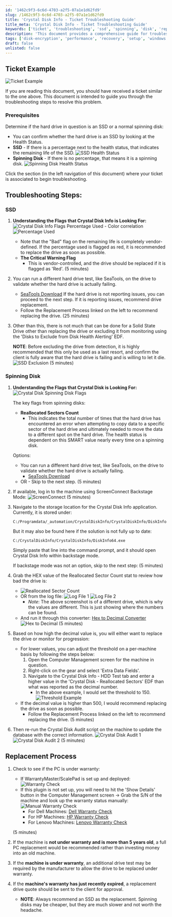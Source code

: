 ```yaml
---
id: '1462c9f3-6c6d-4703-a2f5-07a1e1d62fd9'
slug: /1462c9f3-6c6d-4703-a2f5-07a1e1d62fd9
title: 'Crystal Disk Info - Ticket Troubleshooting Guide'
title_meta: 'Crystal Disk Info - Ticket Troubleshooting Guide'
keywords: ['ticket', 'troubleshooting', 'ssd', 'spinning', 'disk', 'replacement']
description: 'This document provides a comprehensive guide for troubleshooting hard drive issues, including steps for identifying SSD and spinning disk drives, understanding health status indicators, and recommending replacement processes. It includes visual aids and links to additional resources for further assistance.'
tags: ['disk-encryption', 'performance', 'recovery', 'setup', 'windows']
draft: false
unlisted: false
---
```


## Ticket Example

![Ticket Example](../../../static/img/docs/1462c9f3-6c6d-4703-a2f5-07a1e1d62fd9/image_1.webp)

If you are reading this document, you should have received a ticket similar to the one above. This document is intended to guide you through the troubleshooting steps to resolve this problem.

### Prerequisites

Determine if the hard drive in question is an SSD or a normal spinning disk:

- You can confirm whether the hard drive is an SSD by looking at the Health Status.
- **SSD** - If there is a percentage next to the health status, that indicates the remaining life of the SSD.
  ![SSD Health Status](../../../static/img/docs/1462c9f3-6c6d-4703-a2f5-07a1e1d62fd9/image_2.webp)
- **Spinning Disk** - If there is no percentage, that means it is a spinning disk.
  ![Spinning Disk Health Status](../../../static/img/docs/1462c9f3-6c6d-4703-a2f5-07a1e1d62fd9/image_3.webp)

Click the section (in the left navigation of this document) where your ticket is associated to begin troubleshooting.

## Troubleshooting Steps:

### SSD

1. **Understanding the Flags that Crystal Disk Info is Looking For:**
   ![Crystal Disk Info Flags](../../../static/img/docs/1462c9f3-6c6d-4703-a2f5-07a1e1d62fd9/image_4.webp)
   Percentage Used - Color correlation
   ![Percentage Used](../../../static/img/docs/1462c9f3-6c6d-4703-a2f5-07a1e1d62fd9/image_5.webp)
   - Note that the "Bad" flag on the remaining life is completely vendor-defined. If the percentage used is flagged as red, it is recommended to replace the drive as soon as possible.
   - **The Critical Warning Flag**
     - This is vendor-controlled, and the drive should be replaced if it is flagged as 'Red'.
   (5 minutes)

2. You can run a different hard drive test, like SeaTools, on the drive to validate whether the hard drive is actually failing.
   - [SeaTools Download](https://www.seagate.com/support/downloads/seatools/)
   If the hard drive is not reporting issues, you can proceed to the next step. If it is reporting issues, recommend drive replacement.
   - Follow the Replacement Process linked on the left to recommend replacing the drive.
   (25 minutes)

3. Other than this, there is not much that can be done for a Solid State Drive other than replacing the drive or excluding it from monitoring using the 'Disks to Exclude from Disk Health Alerting' EDF.

   **NOTE**: Before excluding the drive from detection, it is highly recommended that this only be used as a last resort, and confirm the client is fully aware that the hard drive is failing and is willing to let it die.
   ![SSD Exclusion](../../../static/img/docs/1462c9f3-6c6d-4703-a2f5-07a1e1d62fd9/image_6.webp)
   (5 minutes)

### Spinning Disk

1. **Understanding the Flags that Crystal Disk is Looking For:**
   ![Crystal Disk Spinning Disk Flags](../../../static/img/docs/1462c9f3-6c6d-4703-a2f5-07a1e1d62fd9/image_7.webp)

   The key flags from spinning disks:
   - **Reallocated Sectors Count**
     - This indicates the total number of times that the hard drive has encountered an error when attempting to copy data to a specific sector of the hard drive and ultimately needed to move the data to a different spot on the hard drive. The health status is dependent on this SMART value nearly every time on a spinning disk.

   Options:
   - You can run a different hard drive test, like SeaTools, on the drive to validate whether the hard drive is actually failing.
     - [SeaTools Download](https://www.seagate.com/support/downloads/seatools/)
   - OR - Skip to the next step.
   (5 minutes)

2. If available, log in to the machine using ScreenConnect Backstage Mode:
   ![ScreenConnect](../../../static/img/docs/1462c9f3-6c6d-4703-a2f5-07a1e1d62fd9/image_8.webp)
   (5 minutes)

3. Navigate to the storage location for the Crystal Disk Info application. Currently, it is stored under:
   ```
   C:/Programdata/_automation/CrystalDiskInfo/CrystalDiskInfo/DiskInfo64.exe
   ```
   But it may also be found here if the solution is not fully up to date:
   ```
   C:/CrystalDiskInfo/CrystalDiskInfo/DiskInfo64.exe
   ```
   Simply paste that line into the command prompt, and it should open Crystal Disk Info within backstage mode.

   If backstage mode was not an option, skip to the next step:
   (5 minutes)

4. Grab the HEX value of the Reallocated Sector Count stat to review how bad the drive is:
   - ![Reallocated Sector Count](../../../static/img/docs/1462c9f3-6c6d-4703-a2f5-07a1e1d62fd9/image_9.webp)
   - OR from the log file:
     ![Log File 1](../../../static/img/docs/1462c9f3-6c6d-4703-a2f5-07a1e1d62fd9/image_10.webp)
     ![Log File 2](../../../static/img/docs/1462c9f3-6c6d-4703-a2f5-07a1e1d62fd9/image_11.webp)
       - *Note*: The above screenshot is of a different drive, which is why the values are different. This is just showing where the numbers can be found.
   - And run it through this converter: [Hex to Decimal Converter](https://www.rapidtables.com/convert/number/hex-to-decimal.html)
     ![Hex to Decimal](../../../static/img/docs/1462c9f3-6c6d-4703-a2f5-07a1e1d62fd9/image_12.webp)
   (5 minutes)

5. Based on how high the decimal value is, you will either want to replace the drive or monitor for progression:
   - For lower values, you can adjust the threshold on a per-machine basis by following the steps below:
     1. Open the Computer Management screen for the machine in question.
     2. Right-click on the gear and select 'Extra Data Fields'.
     3. Navigate to the Crystal Disk Info - HDD Test tab and enter a higher value in the 'Crystal Disk - Reallocated Sectors' EDF than what was reported as the decimal number.
        - In the above example, I would set the threshold to 150.
        ![Threshold Example](../../../static/img/docs/1462c9f3-6c6d-4703-a2f5-07a1e1d62fd9/image_6.webp)
   - If the decimal value is higher than 500, I would recommend replacing the drive as soon as possible.
     - Follow the Replacement Process linked on the left to recommend replacing the drive.
   (5 minutes)

6. Then re-run the Crystal Disk Audit script on the machine to update the database with the correct information.
   ![Crystal Disk Audit 1](../../../static/img/docs/1462c9f3-6c6d-4703-a2f5-07a1e1d62fd9/image_13.webp)
   ![Crystal Disk Audit 2](../../../static/img/docs/1462c9f3-6c6d-4703-a2f5-07a1e1d62fd9/image_14.webp)
   (5 minutes)

## Replacement Process

1. Check to see if the PC is under warranty:
   - If WarrantyMaster/ScalePad is set up and deployed:
   ![Warranty Check](../../../static/img/docs/1462c9f3-6c6d-4703-a2f5-07a1e1d62fd9/image_15.webp)
   - If this plugin is not set up, you will need to hit the 'Show Details' button in the Computer Management screen → Grab the S/N of the machine and look up the warranty status manually:
   ![Manual Warranty Check](../../../static/img/docs/1462c9f3-6c6d-4703-a2f5-07a1e1d62fd9/image_16.webp)
     - For Dell Machines: [Dell Warranty Check](https://www.dell.com/support/contractservices/en-us)
     - For HP Machines: [HP Warranty Check](https://support.hp.com/us-en/check-warranty)
     - For Lenovo Machines: [Lenovo Warranty Check](https://pcsupport.lenovo.com/us/en/warranty-lookup#/)

   (5 minutes)

2. If the machine is **not under warranty and is more than 5 years old**, a full PC replacement would be recommended rather than investing money into an old machine.

3. If the **machine is under warranty**, an additional drive test may be required by the manufacturer to allow the drive to be replaced under warranty.

4. If the **machine's warranty has just recently expired**, a replacement drive quote should be sent to the client for approval.
   - **NOTE**: Always recommend an SSD as the replacement. Spinning disks may be cheaper, but they are much slower and not worth the headache.